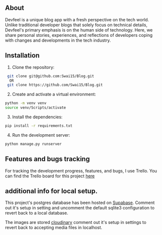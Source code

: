 ## About

Devfeel is a unique blog app with a fresh perspective on the tech world. Unlike traditional developer blogs that solely focus on technical details, Devfeel's primary emphasis is on the human side of technology. Here, we share personal stories, experiences, and reflections of developers coping with changes and developments in the tech industry.

## Installation

1. Clone the repository:

```bash
 git clone git@github.com:Swai15/Blog.git
  OR
 git clone https://github.com/Swai15/Blog.git
```

2. Create and activate a virtual environment:

```bash
python -m venv venv
source venv/Scripts/activate
```

3. Install the dependencies:

```bash
pip install -r requirements.txt
```

4. Run the development server:

```bash
python manage.py runserver
```

## Features and bugs tracking

For tracking the development progress, features, and bugs, I use Trello. You can find the Trello board for this project [here](https://trello.com/b/yyQSPjNm)

## additional info for local setup.

This project's postgres database has been hosted on [Supabase](https://supabase.com/). Comment out it's setup in setting and uncomment the default sqlite3 configuration to revert back to a local database.

The images are stored [cloudinary](https://cloudinary.com/) comment out it's setup in settings to revert back to accepting media files in localhost.
